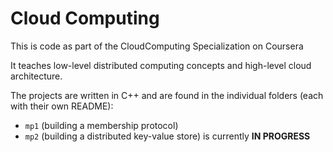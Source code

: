 # Cloud Computing

This is code as part of the CloudComputing Specialization on Coursera

It teaches low-level distributed computing concepts and high-level cloud architecture.

The projects are written in C++ and are found in the individual folders (each with their own README):
* `mp1` (building a membership protocol)
* `mp2` (building a distributed key-value store) is currently **IN PROGRESS** 
